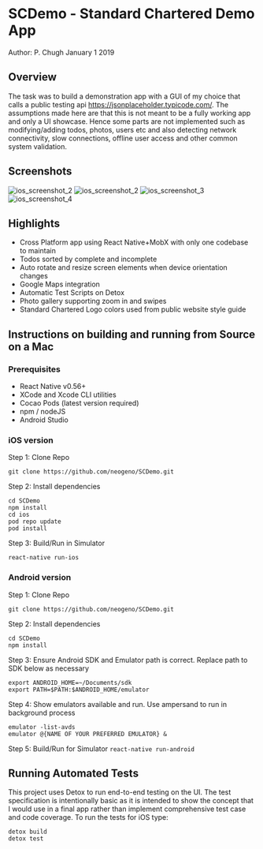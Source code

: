 # SCDemo - Standard Chartered Demo App
Author: P. Chugh January 1 2019

## Overview
The task was to build a demonstration app with a GUI of my choice that calls a public testing api  https://jsonplaceholder.typicode.com/. The assumptions made here are that this is not meant to be a fully working app and only a UI showcase. Hence some parts are not implemented such as modifying/adding todos, photos, users etc and also detecting network connectivity, slow connections, offline user access and other common system validation.
 
## Screenshots

![ios_screenshot_2](/src/images/s1.png )
![ios_screenshot_2](/src/images/s2.png )
![ios_screenshot_3](/src/images/s3.png )
![ios_screenshot_4](/src/images/s4.png )


## Highlights
* Cross Platform app using React Native+MobX with only one codebase to maintain
* Todos sorted by complete and incomplete
* Auto rotate and resize screen elements when device orientation changes
* Google Maps integration
* Automatic Test Scripts on Detox
* Photo gallery supporting zoom in and swipes
* Standard Chartered Logo colors used from public website style guide

## Instructions on building and running from Source on a Mac

### Prerequisites
* React Native v0.56+
* XCode and Xcode CLI utilities
* Cocao Pods (latest version required)
* npm / nodeJS
* Android Studio

### iOS version

Step 1: Clone Repo

``git clone https://github.com/neogeno/SCDemo.git``

Step 2: Install dependencies

```
cd SCDemo
npm install
cd ios
pod repo update
pod install
```

Step 3: Build/Run in Simulator

``react-native run-ios``

### Android version

Step 1: Clone Repo

``git clone https://github.com/neogeno/SCDemo.git``

Step 2: Install dependencies

```
cd SCDemo
npm install
```

Step 3: Ensure Android SDK and Emulator path is correct. Replace path to SDK below as necessary
```
export ANDROID_HOME=~/Documents/sdk
export PATH=$PATH:$ANDROID_HOME/emulator
```

Step 4: Show emulators available and run. Use ampersand to run in background process
```
emulator -list-avds
emulator @{NAME OF YOUR PREFERRED EMULATOR} &
```

Step 5: Build/Run for Simulator
``react-native run-android``

## Running Automated Tests

This project uses Detox to run end-to-end testing on the UI. The test specification is intentionally basic as it is intended to show the concept that I would use in a final app rather than implement comprehensive test case and code coverage. To run the tests for iOS type:

```
detox build
detox test
```



